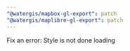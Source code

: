 ```yaml
---
"@watergis/mapbox-gl-export": patch
"@watergis/maplibre-gl-export": patch
---
```


Fix an error: Style is not done loading
